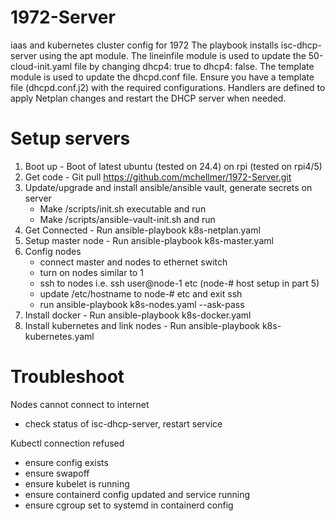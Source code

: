 # 1972-Server
iaas and kubernetes cluster config for 1972
The playbook installs isc-dhcp-server using the apt module.
The lineinfile module is used to update the 50-cloud-init.yaml file by changing dhcp4: true to dhcp4: false.
The template module is used to update the dhcpd.conf file. Ensure you have a template file (dhcpd.conf.j2) with the required configurations.
Handlers are defined to apply Netplan changes and restart the DHCP server when needed.

# Setup servers
1. Boot up - Boot of latest ubuntu (tested on 24.4) on rpi (tested on rpi4/5)
2. Get code - Git pull https://github.com/mchellmer/1972-Server.git
3. Update/upgrade and install ansible/ansible vault, generate secrets on server
    - Make /scripts/init.sh executable and run
    - Make /scripts/ansible-vault-init.sh and run
4. Get Connected - Run ansible-playbook k8s-netplan.yaml
5. Setup master node - Run ansible-playbook k8s-master.yaml
6. Config nodes
    - connect master and nodes to ethernet switch
    - turn on nodes similar to 1 
    - ssh to nodes i.e. ssh user@node-1 etc (node-# host setup in part 5)
    - update /etc/hostname to node-# etc and exit ssh
    - run ansible-playbook k8s-nodes.yaml --ask-pass
7. Install docker - Run ansible-playbook k8s-docker.yaml
8. Install kubernetes and link nodes - Run ansible-playbook k8s-kubernetes.yaml

# Troubleshoot
Nodes cannot connect to internet
- check status of isc-dhcp-server, restart service

Kubectl connection refused
- ensure config exists
- ensure swapoff
- ensure kubelet is running
- ensure containerd config updated and service running
- ensure cgroup set to systemd in containerd config